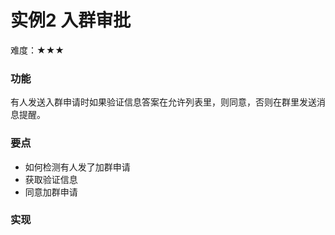 # 实例2 入群审批

难度：★★★

### 功能

有人发送入群申请时如果验证信息答案在允许列表里，则同意，否则在群里发送消息提醒。

### 要点

- 如何检测有人发了加群申请
- 获取验证信息
- 同意加群申请

### 实现
